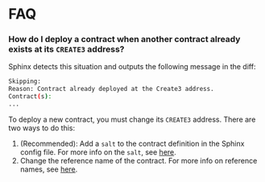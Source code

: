 # FAQ

### How do I deploy a contract when another contract already exists at its `CREATE3` address?

Sphinx detects this situation and outputs the following message in the diff:
```bash
Skipping:
Reason: Contract already deployed at the Create3 address.
Contract(s):
...
```

To deploy a new contract, you must change its `CREATE3` address. There are two ways to do this:
1. (Recommended): Add a `salt` to the contract definition in the Sphinx config file. For more info on the `salt`, see [here](https://github.com/sphinx-labs/sphinx/blob/develop/docs/config-file.md#contract-definitions).
2. Change the reference name of the contract. For more info on reference names, see [here](https://github.com/sphinx-labs/sphinx/blob/develop/docs/config-file.md#reference-names).
